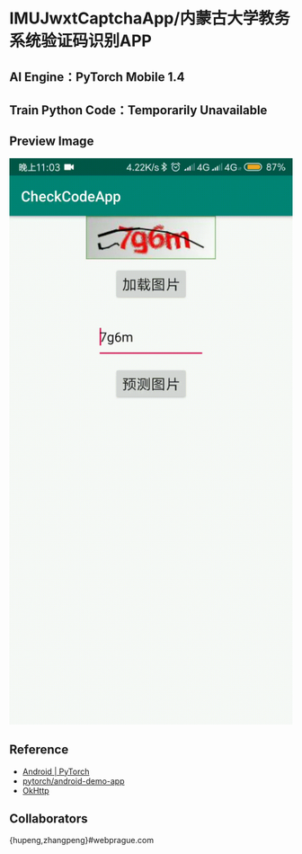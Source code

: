 # IMUJwxtCaptchaApp/内蒙古大学教务系统验证码识别APP
## AI Engine：PyTorch Mobile 1.4
## Train Python Code：Temporarily Unavailable
## Preview Image
![](https://raw.githubusercontent.com/SecretKeyTeam/IMUJwxtCaptchaApp/master/img/1.gif)
## Reference
* [Android | PyTorch](https://pytorch.org/mobile/android/)
* [pytorch/android-demo-app](https://github.com/pytorch/android-demo-app/tree/master/HelloWorldApp)
* [OkHttp](https://square.github.io/okhttp/)
## Collaborators
{hupeng,zhangpeng}#webprague.com
